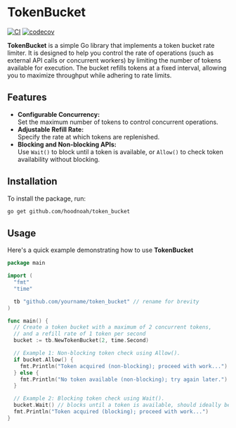 # TokenBucket

[![CI](https://github.com/hoodnoah/token_bucket/actions/workflows/ci.yml/badge.svg)](https://github.com/hoodnoah/token_bucket/actions/workflows/ci.yml)
[![codecov](https://codecov.io/gh/hoodnoah/token_bucket/branch/main/graph/badge.svg)](https://codecov.io/gh/hoodnoah/token_bucket)

**TokenBucket** is a simple Go library that implements a token bucket rate limiter. It is designed to help you control the rate of operations (such as external API calls or concurrent workers) by limiting the number of tokens available for execution. The bucket refills tokens at a fixed interval, allowing you to maximize throughput while adhering to rate limits.

## Features

- **Configurable Concurrency:**  
  Set the maximum number of tokens to control concurrent operations.
- **Adjustable Refill Rate:**  
  Specify the rate at which tokens are replenished.
- **Blocking and Non-blocking APIs:**  
  Use `Wait()` to block until a token is available, or `Allow()` to check token availability without blocking.

## Installation

To install the package, run:

```bash
go get github.com/hoodnoah/token_bucket
```

## Usage

Here's a quick example demonstrating how to use **TokenBucket**

```go
package main

import (
  "fmt"
  "time"

  tb "github.com/yourname/token_bucket" // rename for brevity
)

func main() {
  // Create a token bucket with a maximum of 2 concurrent tokens,
  // and a refill rate of 1 token per second
  bucket := tb.NewTokenBucket(2, time.Second)

  // Example 1: Non-blocking token check using Allow().
  if bucket.Allow() {
    fmt.Println("Token acquired (non-blocking); proceed with work...")
  } else {
    fmt.Println("No token available (non-blocking); try again later.")
  }

  // Example 2: Blocking token check using Wait().
  bucket.Wait() // blocks until a token is available, should ideally be no longer than the provided refill rate.
  fmt.Println("Token acquired (blocking); proceed with work...")
}
```
